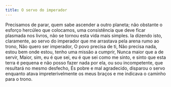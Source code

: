 ```yaml
---
title: O servo do imperador
---
```


Precisamos de parar, quem sabe ascender a outro planeta; não obstante o esforço hercúleo que colocamos, uma consistência que deve ficar plasmada nos livros, não se tornou esta vida mais simples. Ia dizendo isto, claramente, ao servo do imperador que me arrastava pela arena rumo ao trono, Não quero ser imperador, O povo precisa de ti, Não precisa nada, estou bem onde estou, tenho uma missão a cumprir, Nunca maior que a de servir, Maior, sim, eu é que sei, eu é que sei como me sinto, e sinto que esta terra é pequena e não posso fazer nada por ela, ou sou incompetente, que resultará no mesmo desfecho, És pobre e mal agradecido, disparou o servo enquanto atava impreterivelmente os meus braços e me indicava o caminho para o trono.
